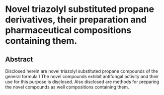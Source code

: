 # Novel triazolyl substituted propane derivatives, their preparation and pharmaceutical compositions containing them.

## Abstract
Disclosed herein are novel triazolyl substituted propane compounds of the general formula I The novel compounds exhibit antifungal activity and their use for this purpose is disclosed. Also disclosed are methods for preparing the novel compounds as well compositions containing them.
